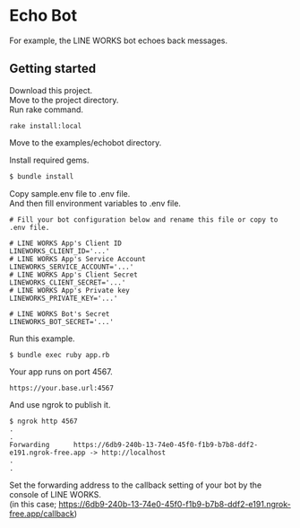 # Echo Bot

For example, the LINE WORKS bot echoes back messages.  

## Getting started

Download this project.  
Move to the project directory.  
Run rake command.  

```
rake install:local
```

Move to the examples/echobot directory.  

Install required gems.

```ruby
$ bundle install
```

Copy sample.env file to .env file.  
And then fill environment variables to .env file.

```
# Fill your bot configuration below and rename this file or copy to .env file.

# LINE WORKS App's Client ID
LINEWORKS_CLIENT_ID='...'
# LINE WORKS App's Service Account
LINEWORKS_SERVICE_ACCOUNT='...'
# LINE WORKS App's Client Secret
LINEWORKS_CLIENT_SECRET='...'
# LINE WORKS App's Private key
LINEWORKS_PRIVATE_KEY='...'

# LINE WORKS Bot's Secret
LINEWORKS_BOT_SECRET='...'
```

Run this example.

```
$ bundle exec ruby app.rb
```

Your app runs on port 4567.

```
https://your.base.url:4567
```

And use ngrok to publish it.

```
$ ngrok http 4567
.
.
Forwarding      https://6db9-240b-13-74e0-45f0-f1b9-b7b8-ddf2-e191.ngrok-free.app -> http://localhost
.
.
```

Set the forwarding address to the callback setting of your bot by the console of LINE WORKS.  
(in this case;  https://6db9-240b-13-74e0-45f0-f1b9-b7b8-ddf2-e191.ngrok-free.app/callback)

